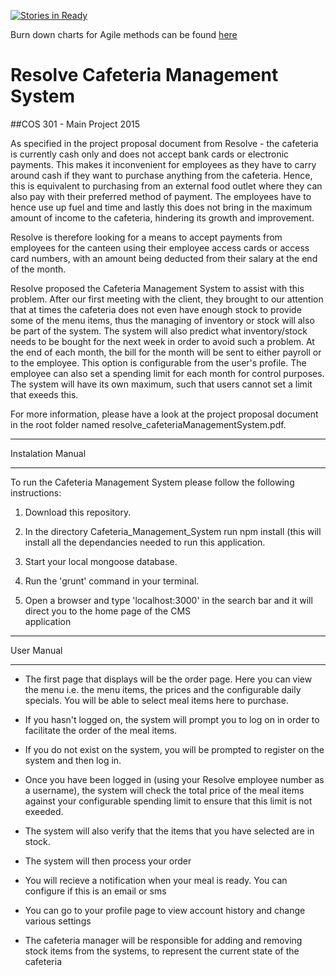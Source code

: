 [![Stories in Ready](https://badge.waffle.io/toniamichael94/MainProjectCOS301.png?label=ready&title=Ready)](https://waffle.io/toniamichael94/MainProjectCOS301)

Burn down charts for Agile methods can be found <a href="http://burndown.io/#toniamichael94/MainProjectCOS301"> here </a>
# Resolve Cafeteria Management System
##COS 301 - Main Project 2015
 
As specified in the project proposal document from Resolve - the cafeteria is currently cash only and does not accept bank cards or electronic payments. This makes it inconvenient for employees as they have to carry around cash if they want to purchase anything from the cafeteria. Hence, this is equivalent to purchasing from an external food outlet where they can also pay with their preferred method of payment. The employees have to hence use up fuel and time and lastly this does not bring in the maximum amount of income to the cafeteria, hindering its growth and improvement.

Resolve is therefore looking for a means to accept payments from employees for the canteen using their employee access cards or access card numbers, with an amount being deducted from their salary at the end of the month.

Resolve proposed the Cafeteria Management System to assist with this problem. After our first meeting with the client, they brought to our attention that at times the cafeteria does not even have enough stock to provide some of the menu items, thus the managing of inventory or stock will also be part of the system. The system will also predict what inventory/stock needs to be bought for the next week in order to avoid such a problem. At the end of each month, the bill for the month will be sent to either payroll or to the employee. This option is configurable from the user's profile. The employee can also set a spending limit for each month for control purposes. The system will have its own maximum, such that users cannot set a limit that exeeds this. 

For more information, please have a look at the project proposal document in the root folder named resolve_cafeteriaManagementSystem.pdf.

********************************************************************************
Instalation Manual
********************************************************************************

To run the Cafeteria Management System please follow the following instructions:

1) Download this repository.

2) In the directory Cafeteria_Management_System run npm install (this will install all the dependancies needed to run    this application. 

3) Start your local mongoose database. 

4) Run the 'grunt' command in your terminal.

5) Open a browser and type 'localhost:3000' in the search bar and it will direct you to the home page of the CMS  
   application

********************************************************************************
User Manual
********************************************************************************
- The first page that displays will be the order page. Here you can view the menu i.e. the menu items, the prices and the configurable daily specials. You will be able to select meal items here to purchase.

- If you hasn't logged on, the system will prompt you to log on in order to facilitate the order of the meal items.

- If you do not exist on the system, you will be prompted to register on the system and then log in.

- Once you have been logged in (using your Resolve employee number as a username), the system will check the total price of the meal items against your configurable spending limit to ensure that this limit is not exeeded.

- The system will also verify that the items that you have selected are in stock. 

- The system will then process your order

- You will recieve a notification when your meal is ready. You can configure if this is an email or sms

- You can go to your profile page to view account history and change various settings

- The cafeteria manager will be responsible for adding and removing stock items from the systems, to represent the current state of the cafeteria



